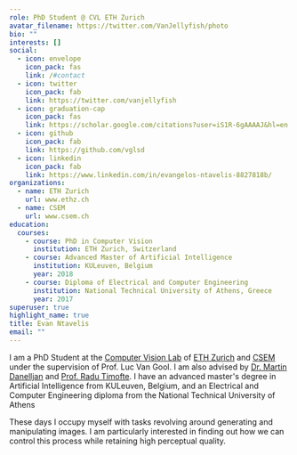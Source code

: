 ```yaml
---
role: PhD Student @ CVL ETH Zurich
avatar_filename: https://twitter.com/VanJellyfish/photo
bio: ""
interests: []
social:
  - icon: envelope
    icon_pack: fas
    link: /#contact
  - icon: twitter
    icon_pack: fab
    link: https://twitter.com/vanjellyfish
  - icon: graduation-cap
    icon_pack: fas
    link: https://scholar.google.com/citations?user=iS1R-6gAAAAJ&hl=en
  - icon: github
    icon_pack: fab
    link: https://github.com/vglsd
  - icon: linkedin
    icon_pack: fab
    link: https://www.linkedin.com/in/evangelos-ntavelis-8827818b/
organizations:
  - name: ETH Zurich
    url: www.ethz.ch
  - name: CSEM
    url: www.csem.ch
education:
  courses:
    - course: PhD in Computer Vision
      institution: ETH Zurich, Switzerland
    - course: Advanced Master of Artificial Intelligence
      institution: KULeuven, Belgium
      year: 2018
    - course: Diploma of Electrical and Computer Engineering
      institution: National Technical University of Athens, Greece
      year: 2017
superuser: true
highlight_name: true
title: Evan Ntavelis
email: ""
---
```

I am a PhD Student at the [Computer Vision Lab](https://vision.ee.ethz.ch) of [ETH Zurich](https://ethz.ch) and [CSEM](https://csem.ch) under the supervision of Prof. Luc Van Gool. I am also advised by [Dr. Martin Danelljan](https://martin-danelljan.github.io/) and [Prof. Radu Timofte](http://people.ee.ethz.ch/~timofter/). I have an advanced master's degree in Artificial Intelligence from KULeuven, Belgium, and an Electrical and Computer Engineering diploma from the National Technical University of Athens

These days I occupy myself with tasks revolving around generating and manipulating images. I am particularly interested in finding out how we can control this process while retaining high perceptual quality.